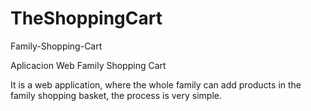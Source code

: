 # TheShoppingCart

Family-Shopping-Cart

Aplicacion Web Family Shopping Cart

It is a web application, where the whole family can add products in the family shopping basket, the process is very simple.
